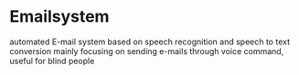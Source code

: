 # Emailsystem

automated E-mail system based on speech recognition and speech to text conversion
mainly focusing on sending e-mails through voice command, useful for blind people
